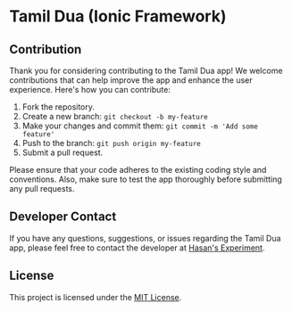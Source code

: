# Tamil Dua (Ionic Framework)

## Contribution

Thank you for considering contributing to the Tamil Dua app! We welcome contributions that can help improve the app and enhance the user experience. Here's how you can contribute:

1. Fork the repository.
2. Create a new branch: `git checkout -b my-feature`
3. Make your changes and commit them: `git commit -m 'Add some feature'`
4. Push to the branch: `git push origin my-feature`
5. Submit a pull request.

Please ensure that your code adheres to the existing coding style and conventions. Also, make sure to test the app thoroughly before submitting any pull requests.

## Developer Contact

If you have any questions, suggestions, or issues regarding the Tamil Dua app, please feel free to contact the developer at [Hasan's Experiment](mailto:hasansheik@gmail.com).

## License

This project is licensed under the [MIT License](LICENSE).

